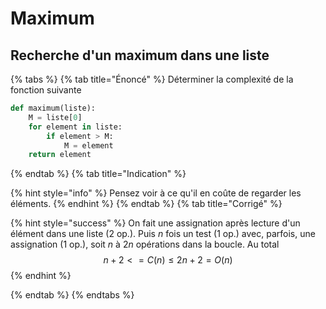 # Maximum

## Recherche d'un maximum dans une liste

{% tabs %}
{% tab title="Énoncé" %}
Déterminer la complexité de la fonction suivante

```python
def maximum(liste):
    M = liste[0]
    for element in liste:
        if element > M:
            M = element
    return element
```
{% endtab %}
{% tab title="Indication" %}

{% hint style="info" %}
Pensez voir à ce qu'il en coûte de regarder les éléments.
{% endhint %}
{% endtab %}
{% tab title="Corrigé" %}

{% hint style="success" %}
On fait une assignation après lecture d'un élément dans une liste (2 op.).
Puis $n$ fois un test (1 op.) avec, parfois, une assignation (1 op.), soit $n$ à $2n$ opérations dans la boucle. Au total
$$
n + 2 <= C(n) \leq  2n + 2 = O(n)
$$
{% endhint %}

{% endtab %}
{% endtabs %}
